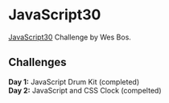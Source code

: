 # JavaScript30
[JavaScript30](https://javascript30.com/) Challenge by Wes Bos.

## Challenges

**Day 1:** JavaScript Drum Kit (completed)  
**Day 2:** JavaScript and CSS Clock (compelted)
